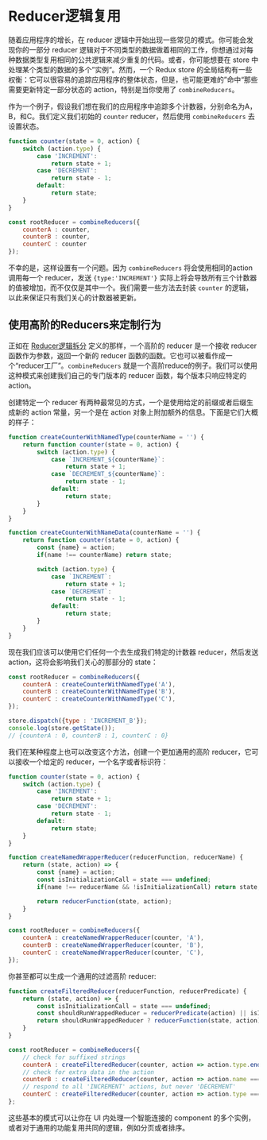 # Reducer逻辑复用

随着应用程序的增长，在 reducer 逻辑中开始出现一些常见的模式。你可能会发现你的一部分 reducer 逻辑对于不同类型的数据做着相同的工作，你想通过对每种数据类型复用相同的公共逻辑来减少重复的代码。或者，你可能想要在 store 中处理某个类型的数据的多个”实例“。然而，一个 Redux store 的全局结构有一些权衡：它可以很容易的追踪应用程序的整体状态，但是，也可能更难的”命中“那些需要更新特定一部分状态的 action，特别是当你使用了 `combineReducers`。

作为一个例子，假设我们想在我们的应用程序中追踪多个计数器，分别命名为A，B，和C。我们定义我们初始的 `counter` reducer，然后使用 `combineReducers` 去设置状态。

```javascript
function counter(state = 0, action) {
    switch (action.type) {
        case 'INCREMENT':
            return state + 1;
        case 'DECREMENT':
            return state - 1;
        default:
            return state;
    }
}

const rootReducer = combineReducers({
    counterA : counter,
    counterB : counter,
    counterC : counter
});
```

不幸的是，这样设置有一个问题。因为 `combineReducers` 将会使用相同的action调用每一个 reducer，发送 `{type:'INCREMENT'}` 实际上将会导致所有三个计数器的值被增加，而不仅仅是其中一个。我们需要一些方法去封装 `counter` 的逻辑，以此来保证只有我们关心的计数器被更新。

## 使用高阶的Reducers来定制行为

正如在 [Reducer逻辑拆分](SplittingReducerLogic.html) 定义的那样，一个高阶的 reducer 是一个接收 reducer 函数作为参数，返回一个新的 reducer 函数的函数。它也可以被看作成一个“reducer工厂”。`combineReducers` 就是一个高阶reduce的例子。我们可以使用这种模式来创建我们自己的专门版本的 reducer 函数，每个版本只响应特定的 action。

创建特定一个 reducer 有两种最常见的方式，一个是使用给定的前缀或者后缀生成新的 action 常量，另一个是在 action 对象上附加额外的信息。下面是它们大概的样子：

```javascript
function createCounterWithNamedType(counterName = '') {
    return function counter(state = 0, action) {
        switch (action.type) {
            case `INCREMENT_${counterName}`:
                return state + 1;
            case `DECREMENT_${counterName}`:
                return state - 1;
            default:
                return state;
        }
    }
}

function createCounterWithNameData(counterName = '') {
    return function counter(state = 0, action) {
        const {name} = action;
        if(name !== counterName) return state;

        switch (action.type) {
            case `INCREMENT`:
                return state + 1;
            case `DECREMENT`:
                return state - 1;
            default:
                return state;
        }
    }
}
```

现在我们应该可以使用它们任何一个去生成我们特定的计数器 reducer，然后发送 action，这将会影响我们关心的那部分的 state：

```javascript
const rootReducer = combineReducers({
    counterA : createCounterWithNamedType('A'),
    counterB : createCounterWithNamedType('B'),
    counterC : createCounterWithNamedType('C'),
});

store.dispatch({type : 'INCREMENT_B'});
console.log(store.getState());
// {counterA : 0, counterB : 1, counterC : 0}
```

我们在某种程度上也可以改变这个方法，创建一个更加通用的高阶 reducer，它可以接收一个给定的 reducer，一个名字或者标识符：

```javascript
function counter(state = 0, action) {
    switch (action.type) {
        case 'INCREMENT':
            return state + 1;
        case 'DECREMENT':
            return state - 1;
        default:
            return state;
    }
}

function createNamedWrapperReducer(reducerFunction, reducerName) {
    return (state, action) => {
        const {name} = action;
        const isInitializationCall = state === undefined;
        if(name !== reducerName && !isInitializationCall) return state;

        return reducerFunction(state, action);    
    }
}

const rootReducer = combineReducers({
    counterA : createNamedWrapperReducer(counter, 'A'),
    counterB : createNamedWrapperReducer(counter, 'B'),
    counterC : createNamedWrapperReducer(counter, 'C'),
});
```

你甚至都可以生成一个通用的过滤高阶 reducer:

```javascript
function createFilteredReducer(reducerFunction, reducerPredicate) {
    return (state, action) => {
        const isInitializationCall = state === undefined;
        const shouldRunWrappedReducer = reducerPredicate(action) || isInitializationCall;
        return shouldRunWrappedReducer ? reducerFunction(state, action) : state;
    }
}

const rootReducer = combineReducers({
    // check for suffixed strings
    counterA : createFilteredReducer(counter, action => action.type.endsWith('_A')),
    // check for extra data in the action
    counterB : createFilteredReducer(counter, action => action.name === 'B'),
    // respond to all 'INCREMENT' actions, but never 'DECREMENT'
    counterC : createFilteredReducer(counter, action => action.type === 'INCREMENT')
};
```

这些基本的模式可以让你在 UI 内处理一个智能连接的 component 的多个实例，或者对于通用的功能复用共同的逻辑，例如分页或者排序。